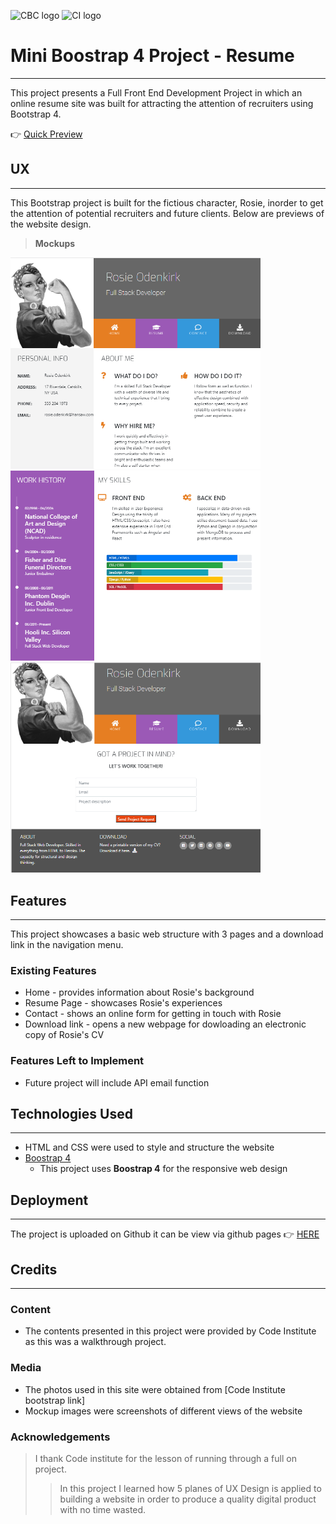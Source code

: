 ![CBC logo](https://canadianbusinesscollege.com/wp-content/uploads/2020/09/CBC-New-Logo-Website.png)
![CI logo](https://codeinstitute.s3.amazonaws.com/fullstack/ci_logo_small.png)

# Mini Boostrap 4 Project - Resume
---

This project presents a Full Front End Development Project in which an online resume site  was built for attracting the attention of recruiters using Bootstrap 4. 

👉 [Quick Preview](https://kmadjei.github.io/MiniProjectWithBootstrap4/)
 
## UX
---

This Bootstrap project is built for the fictious character, Rosie, inorder to get the attention of potential recruiters and future clients. Below are previews of the website design. 


> **Mockups**
<img src="https://github.com/kmadjei/MiniProjectWithBootstrap4/blob/master/assets/images/rosie-cv1.PNG?raw=true" alt="Mockup-1" width="400px" heigth="300px"> 
<img src="https://github.com/kmadjei/MiniProjectWithBootstrap4/blob/master/assets/images/rosie-cv2.PNG?raw=true" alt="Mockup-2" width="400px" heigth="300px"> 
<img src="https://github.com/kmadjei/MiniProjectWithBootstrap4/blob/master/assets/images/rosie-cv3.PNG?raw=true" alt="Mockup-3" width="400px" heigth="300px">

## Features
---

This project showcases a basic web structure with 3 pages and a download link in the navigation menu.
 
### Existing Features
- Home - provides information about Rosie's background
- Resume Page - showcases Rosie's experiences
- Contact - shows an online form for getting in touch with Rosie
- Download link - opens a new webpage for dowloading an electronic copy of Rosie's CV

### Features Left to Implement
- Future project will include API email function

## Technologies Used
---

- HTML and CSS were used to style and structure the website
- [Boostrap 4](https://getbootstrap.com/docs/4.6/getting-started/introduction/)
     - This project uses **Boostrap 4** for the responsive web design

## Deployment
---

The project is uploaded on Github it can be view via github pages 👉 [HERE](https://kmadjei.github.io/MiniProjectWithBootstrap4/)

## Credits
---

### Content
- The contents presented in this project were provided by Code Institute as this was a walkthrough project.

### Media
- The photos used in this site were obtained from [Code Institute bootstrap link]
- Mockup images were screenshots of different views of the website

### Acknowledgements

> I thank Code institute for the lesson of running through a full on project.
> > In this project I learned how 5 planes of UX Design is applied to building a website in order to produce a quality digital product with no time wasted.  

